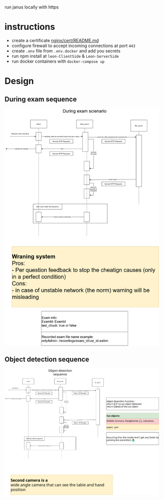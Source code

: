 run janus locally with https

# instructions
- create a certificate [nginx/cert/README.md](https://github.com/Leon-OnlineLearning/leon-all/blob/main/nginx/cert/README.md)
- configure firewall to accept incoming connections at port `443`
- create `.env` file from `.env.docker` and add you secrets
- run npm install at `leon-ClientSide` & `Leon-ServerSide`
- run docker containers with `docker-compose up`

# Design
## During exam sequence
![during exam sequenec](design/DuringExamSequence.png)
## Object detection sequence
![Object detection sequence](design/ObjectDetection.png)
